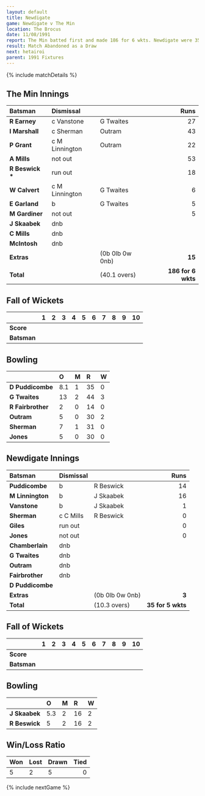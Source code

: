 ```yaml
---
layout: default
title: Newdigate
game: Newdigate v The Min
location: The Brocus
date: 11/08/1991
report: The Min batted first and made 186 for 6 wkts. Newdigate were 35 for 5 wkts when rain stopped play
result: Match Abandoned as a Draw
next: hetairoi
parent: 1991 Fixtures
---
```


{% include matchDetails %}

## The Min Innings

| Batsman | Dismissal |  | Runs |
|:---|:---|---|---:|
| **R Earney** | c Vanstone | G Twaites | 27 |
| **I Marshall** | c Sherman | Outram | 43 |
| **P Grant** | c M Linnington | Outram | 22 |
| **A Mills** | not out |  | 53 |
| **R Beswick &#42;** | run out |  | 18 |
| **W Calvert** | c M Linnington | G Twaites | 6 |
| **E Garland** | b | G Twaites | 5 |
| **M Gardiner** | not out |  | 5 |
| **J Skaabek** | dnb |  |  |
| **C Mills** | dnb |  |  |
| **McIntosh** | dnb |  |  |
| **Extras** | | (0b 0lb 0w 0nb) | **15** |
| **Total** | | (40.1 overs) | **186 for 6 wkts** |

## Fall of Wickets

| | 1 | 2 | 3 | 4 | 5 | 6 | 7 | 8 | 9 | 10 |
|---|:---:|:---:|:---:|:---:|:---:|:---:|:---:|:---:|:---:|:---:|
| **Score** |  |  |  |  |  |  |  |  |  |  |
| **Batsman** |  |  |  |  |  |  |  |  |  |  |

## Bowling

| | O | M | R | W |
|---|:---|:---|:---|:---|
| **D Puddicombe** | 8.1 | 1 | 35 | 0 |
| **G Twaites** | 13 | 2 | 44 | 3 |
| **R Fairbrother** | 2 | 0 | 14 | 0 |
| **Outram** | 5 | 0 | 30 | 2 |
| **Sherman** | 7 | 1 | 31 | 0 |
| **Jones** | 5 | 0 | 30 | 0 |

## Newdigate Innings

| Batsman | Dismissal |  | Runs |
|:---|:---|---|---:|
| **Puddicombe** | b | R Beswick | 14 |
| **M Linnington** | b | J Skaabek | 16 |
| **Vanstone** | b | J Skaabek | 1 |
| **Sherman** | c C Mills | R Beswick | 0 |
| **Giles** | run out |  | 0 |
| **Jones** | not out |  | 0 |
| **Chamberlain** | dnb |  |  |
| **G Twaites** | dnb |  |  |
| **Outram** | dnb |  |  |
| **Fairbrother** | dnb |  |  |
| **D Puddicombe** |  |  |  |
| **Extras** | | (0b 0lb 0w 0nb) | **3** |
| **Total** | | (10.3 overs) | **35 for 5 wkts** |

## Fall of Wickets

| | 1 | 2 | 3 | 4 | 5 | 6 | 7 | 8 | 9 | 10 |
|---|:---:|:---:|:---:|:---:|:---:|:---:|:---:|:---:|:---:|:---:|
| **Score** |  |  |  |  |  |  |  |  |  |  |
| **Batsman** |  |  |  |  |  |  |  |  |  |  |

## Bowling

| | O | M | R | W |
|---|:---|:---|:---|:---|
| **J Skaabek** | 5.3 | 2 | 16 | 2 |
| **R Beswick** | 5 | 2 | 16 | 2 |

## Win/Loss Ratio

| Won | Lost | Drawn | Tied |
|:---|:---|:---|---:|
| 5 | 2 | 5 | 0 |

{% include nextGame %}